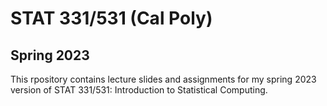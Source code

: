 # STAT 331/531 (Cal Poly)

## Spring 2023

This rpository contains lecture slides and assignments for my spring 2023 version of STAT 331/531: Introduction to Statistical Computing.
